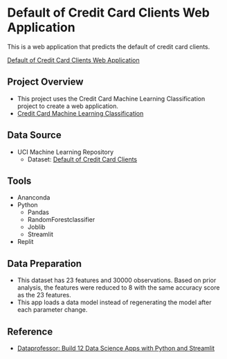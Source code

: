 # Default of Credit Card Clients Web Application
This is a web application that predicts the default of credit card clients.

[Default of Credit Card Clients Web Application](https://turbo-guacamole-gdvxswlcaaf48pasuqiiec.streamlit.app/)

## Project Overview
- This project uses the Credit Card Machine Learning Classification project to create a web application.
- [Credit Card Machine Learning Classification](https://github.com/Sarah269/glowing-dollop/tree/main/Credit%20Card%20Machine%20Learning)

## Data Source
- UCI Machine Learning Repository
  - Dataset:  [Default of Credit Card Clients](https://archive.ics.uci.edu/datasets?search=Default%20of%20Credit%20Card%20Clients)
 
## Tools
- Ananconda
- Python
  - Pandas
  - RandomForestclassifier
  - Joblib
  - Streamlit
- Replit
 
## Data Preparation
- This dataset has 23 features and 30000 observations.  Based on prior analysis, the features were reduced to 8 with the same accuracy score as the 23 features.
- This app loads a data model instead of regenerating the model after each parameter change.

## Reference
- [Dataprofessor: Build 12 Data Science Apps with Python and Streamlit](https://www.youtube.com/watch?v=JwSS70SZdyM)

  
  
